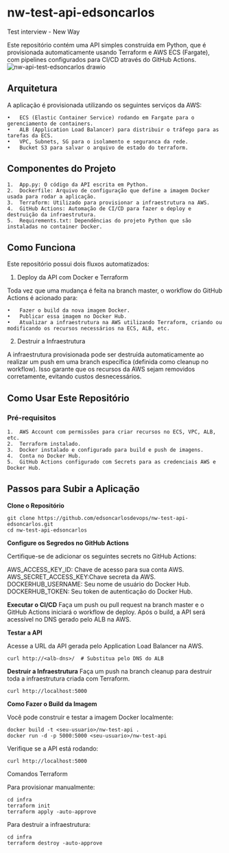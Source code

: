 # nw-test-api-edsoncarlos
Test interview - New Way

Este repositório contém uma API simples construída em Python, que é provisionada automaticamente usando Terraform e AWS ECS (Fargate), com pipelines configurados para CI/CD através do GitHub Actions.
![nw-api-test-edsoncarlos drawio](https://github.com/user-attachments/assets/34ccd5a4-d78b-46f4-b2f5-a5db252cda5c)


## Arquitetura
A aplicação é provisionada utilizando os seguintes serviços da AWS:

	•	ECS (Elastic Container Service) rodando em Fargate para o gerenciamento de containers.
	•	ALB (Application Load Balancer) para distribuir o tráfego para as tarefas da ECS.
	•	VPC, Subnets, SG para o isolamento e seguranca da rede.
 	•	Bucket S3 para salvar o arquivo de estado do terraform.


## Componentes do Projeto

	1.	App.py: O código da API escrita em Python.
	2.	Dockerfile: Arquivo de configuração que define a imagem Docker usada para rodar a aplicação.
	3.	Terraform: Utilizado para provisionar a infraestrutura na AWS.
	4.	GitHub Actions: Automação de CI/CD para fazer o deploy e destruição da infraestrutura.
	5.	Requirements.txt: Dependências do projeto Python que são instaladas no container Docker.


## Como Funciona

Este repositório possui dois fluxos automatizados:

1. Deploy da API com Docker e Terraform

Toda vez que uma mudança é feita na branch master, o workflow do GitHub Actions é acionado para:

	•	Fazer o build da nova imagem Docker.
	•	Publicar essa imagem no Docker Hub.
	•	Atualizar a infraestrutura na AWS utilizando Terraform, criando ou modificando os recursos necessários na ECS, ALB, etc.

2. Destruir a Infraestrutura

A infraestrutura provisionada pode ser destruída automaticamente ao realizar um push em uma branch específica (definida como cleanup no workflow). Isso garante que os recursos da AWS sejam removidos corretamente, evitando custos desnecessários.

## Como Usar Este Repositório

### Pré-requisitos

	1.	AWS Account com permissões para criar recursos no ECS, VPC, ALB, etc.
	2.	Terraform instalado.
	3.	Docker instalado e configurado para build e push de imagens.
	4.	Conta no Docker Hub.
	5.	GitHub Actions configurado com Secrets para as credenciais AWS e Docker Hub.

## Passos para Subir a Aplicação

**Clone o Repositório**
 ```
git clone https://github.com/edsoncarlosdevops/nw-test-api-edsoncarlos.git
cd nw-test-api-edsoncarlos
```

**Configure os Segredos no GitHub Actions**

Certifique-se de adicionar os seguintes secrets no GitHub Actions:

AWS_ACCESS_KEY_ID: Chave de acesso para sua conta AWS.
AWS_SECRET_ACCESS_KEY:Chave secreta da AWS.
DOCKERHUB_USERNAME: Seu nome de usuário do Docker Hub.
DOCKERHUB_TOKEN: Seu token de autenticação do Docker Hub.


**Executar o CI/CD**
Faça um push ou pull request na branch master e o GitHub Actions iniciará o workflow de deploy.
Após o build, a API será acessível no DNS gerado pelo ALB na AWS.

 
**Testar a API**

Acesse a URL da API gerada pelo Application Load Balancer na AWS.
 ```
curl http://<alb-dns>/  # Substitua pelo DNS do ALB
```
**Destruir a Infraestrutura**
Faça um push na branch cleanup para destruir toda a infraestrutura criada com Terraform.

 ```
curl http://localhost:5000
```


**Como Fazer o Build da Imagem**

Você pode construir e testar a imagem Docker localmente:
 ```
docker build -t <seu-usuario>/nw-test-api .
docker run -d -p 5000:5000 <seu-usuario>/nw-test-api
```

Verifique se a API está rodando:
 ```
curl http://localhost:5000
```

Comandos Terraform

Para provisionar manualmente:
 ```
cd infra
terraform init
terraform apply -auto-approve
```

Para destruir a infraestrutura:
 ```
cd infra
terraform destroy -auto-approve
```



